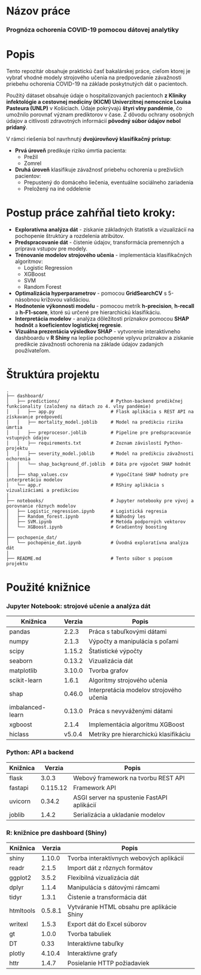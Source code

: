 # Názov práce
### **Prognóza ochorenia COVID-19 pomocou dátovej analytiky**
# Popis
Tento repozitár obsahuje praktickú časť bakalárskej práce, cieľom ktorej je vybrať vhodné modely strojového učenia na predpovedanie závažnosti priebehu ochorenia COVID-19 na základe poskytnutých dát o pacientoch.

Použitý dátaset obsahuje údaje o hospitalizovaných pacientoch **z Kliniky infektológie a cestovnej medicíny (KICM) Univerzitnej nemocnice Louisa Pasteura (UNLP)** v Košiciach.
Údaje pokrývajú **štyri vlny pandémie**, čo umožnilo porovnať význam prediktorov v čase.
Z dôvodu ochrany osobných údajov a citlivosti zdravotných informácií **pôvodný súbor údajov nebol pridaný**.

V rámci riešenia bol navrhnutý **dvojúrovňový klasifikačný prístup**:
- **Prvá úroveň** predikuje riziko úmrtia pacienta:
  -	Prežil
  -	Zomrel
- **Druhá úroveň** klasifikuje závažnosť priebehu ochorenia u preživších pacientov:
  - Prepustený do domáceho liečenia, eventuálne sociálneho zariadenia
  - Preložený na iné oddelenie

# Postup práce zahŕňal tieto kroky:
- **Exploratívna analýza dát** - získanie základných štatistík a vizualizácií na pochopenie štruktúry a rozdelenia atribútov.
- **Predspracovanie dát** - čistenie údajov, transformácia premenných a príprava vstupov pre modely.
- **Trénovanie modelov strojového učenia** - implementácia klasifikačných algoritmov:
  - Logistic Regression
  - XGBoost
  - SVM
  - Random Forest
- **Optimalizácia hyperparametrov** -  pomocou **GridSearchCV** s 5-násobnou krížovou validáciou.
- **Hodnotenie výkonnosti modelu** - pomocou metrík **h-precision**, **h-recall** a **h-F1-score**, ktoré sú určené pre hierarchickú klasifikáciu.
- **Interpretácia modelov** - analýza dôležitosti príznakov pomocou **SHAP hodnôt** a **koeficientov logistickej regresie**.
- **Vizuálna prezentácia výsledkov SHAP** - vytvorenie interaktívneho dashboardu v **R Shiny** na lepšie pochopenie vplyvu príznakov a získanie predikcie závažnosti ochorenia na základe údajov zadaných používateľom.


# Štruktúra projektu
```
.
├── dashboard/
│   ├── predictions/                   # Python-backend predikčnej funkcionality (založený na dátach zo 4. vlny pandémie)
│   │   ├── app.py                     # Flask aplikácia s REST API na získavanie predpovedí
│   │   ├── mortality_model.joblib     # Model na predikciu rizika úmrtia
│   │   ├── preprocesor.joblib         # Pipeline pre predspracovanie vstupných údajov
│   │   ├── requirements.txt           # Zoznam závislostí Python-projektu
│   │   ├── severity_model.joblib      # Model na predikciu závažnosti ochorenia
│   │   └── shap_background_df.joblib  # Dáta pre výpočet SHAP hodnôt
│   │
│   ├── shap_values.csv                # Vypočítané SHAP hodnoty pre interpretáciu modelov
│   └── app.r                          # RShiny aplikácia s vizualizáciami a predikciou
│
├── notebooks/                         # Jupyter notebooky pre vývoj a porovnanie rôznych modelov
│   ├── Logistic_regression.ipynb      # Logistická regresia
│   ├── Random_forest.ipynb            # Náhodný les
│   ├── SVM.ipynb                      # Metóda podporných vektorov 
│   └── XGBoost.ipynb                  # Gradientný boosting 
│
├── pochopenie_dat/                 
│   └── pochopenie_dat.ipynb           # Úvodná exploratívna analýza dát
│
├── README.md                          # Tento súbor s popisom projektu

```

# Použité knižnice
### Jupyter Notebook: strojové učenie a analýza dát
| Knižnica            | Verzia  | Popis                                     |
|---------------------|---------|-------------------------------------------|
| pandas              | 2.2.3   | Práca s tabuľkovými dátami                |
| numpy               | 2.1.3   | Výpočty a manipulácia s poľami            |
| scipy               | 1.15.2  | Štatistické výpočty                       |
| seaborn             | 0.13.2  | Vizualizácia dát                          |
| matplotlib          | 3.10.0  | Tvorba grafov                             |
| scikit-learn        | 1.6.1   | Algoritmy strojového učenia               |
| shap                | 0.46.0  | Interpretácia modelov strojového učenia   |
| imbalanced-learn    | 0.13.0  | Práca s nevyváženými dátami               |
| xgboost             | 2.1.4   | Implementácia algoritmu XGBoost           |
| hiclass             | v5.0.4  | Metriky pre hierarchickú klasifikáciu     |



### Python: API a backend

| Knižnica | Verzia   | Popis                                       |
|----------|----------|---------------------------------------------|
| flask    | 3.0.3    | Webový framework na tvorbu REST API         |
| fastapi  | 0.115.12 | Framework API                               |
| uvicorn  | 0.34.2   | ASGI server na spustenie FastAPI aplikácií  |
| joblib   | 1.4.2    | Serializácia a ukladanie modelov            |


### R: knižnice pre dashboard (Shiny)

| Knižnica   | Verzia  | Popis                                       |
|------------|---------|---------------------------------------------|
| shiny      | 1.10.0  | Tvorba interaktívnych webových aplikácií    |
| readr      | 2.1.5   | Import dát z rôznych formátov               |
| ggplot2    | 3.5.2   | Flexibilná vizualizácia dát                 |
| dplyr      | 1.1.4   | Manipulácia s dátovými rámcami              |
| tidyr      | 1.3.1   | Čistenie a transformácia dát                |
| htmltools  | 0.5.8.1 | Vytváranie HTML obsahu pre aplikácie Shiny  |
| writexl    | 1.5.3   | Export dát do Excel súborov                 |
| gt         | 1.0.0   | Tvorba tabuliek                             |
| DT         | 0.33    | Interaktívne tabuľky                        |
| plotly     | 4.10.4  | Interaktívne grafy                          |
| httr       | 1.4.7   | Posielanie HTTP požiadaviek                 |

